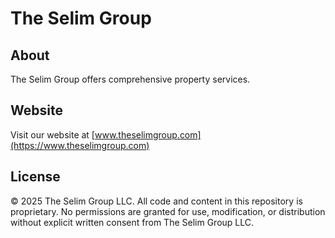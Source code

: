 # The Selim Group

## About

The Selim Group offers comprehensive property services.

## Website

Visit our website at [www.theselimgroup.com](https://www.theselimgroup.com)

## License

© 2025 The Selim Group LLC. All code and content in this repository is proprietary. No permissions are granted for use, modification, or distribution without explicit written consent from The Selim Group LLC.
